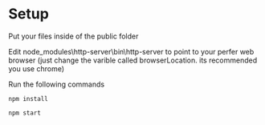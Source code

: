 # Setup
Put your files inside of the public folder

Edit node_modules\http-server\bin\http-server to point to your perfer web browser (just change the varible called browserLocation. its recommended you use chrome) 

Run the following commands

`npm install`

`npm start`
